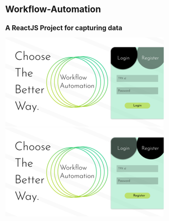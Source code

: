 # Workflow-Automation
A ReactJS Project for capturing data
------------------------------------------
![](screens/LoginPage.png)
![](screens/Register.png)
